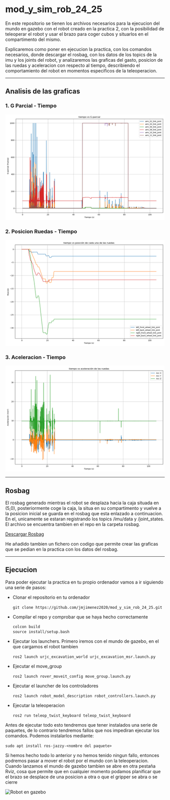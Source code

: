 # mod_y_sim_rob_24_25

En este repositorio se tienen los archivos necesarios para la ejecucion del mundo en gazebo con el robot creado en la practica 2, con la posibilidad de teleoperar el robot y usar el brazo para coger cubos y situarlos en el compartimento del mismo. 

Explicaremos como poner en ejecucion la practica, con los comandos necesarios, donde descargar el rosbag, con los datos de los topics de la imu y los joints del robot, y analizaremos las graficas del gasto, posicion de las ruedas y aceleracion con respecto al tiempo, describiendo el comportamiento del robot en momentos especificos de la teleoperacion.

---

## Analisis de las graficas

### 1. G Parcial - Tiempo
![G Parcial - Tiempo](./media/tiempo_vs_g_parcial.png)

### 2. Posicion Ruedas - Tiempo
![Posicion Ruedas - Tiempo](./media/tiempo_vs_pos_ruedas.png)

### 3. Aceleracion - Tiempo
![Aceleracion - Tiempo](./media/tiempo_vs_aceleracion.png)

---

## Rosbag

El rosbag generado mientras el robot se desplaza hacia la caja situada en (5,0), posteriormente coge la caja, la situa en su compartimento y vuelve a la posicion inicial se guarda en el rosbag que esta enlazado a continuacion. En el, unicamente se estaran registrando los topics /imu/data y /joint_states. El archivo se encuentra tambien en el repo en la carpeta rosbag.

[Descargar Rosbag](https://github.com/jmjimenez2020/mod_y_sim_rob_24_25/tree/main/rosbag)

He añadido tambien un fichero con codigo que permite crear las graficas que se pedian en la practica con los datos del rosbag.

---

## Ejecucion

Para poder ejecutar la practica en tu propio ordenador vamos a ir siguiendo una serie de pasos:
- Clonar el repositorio en tu ordenador
  
  ```git clone https://github.com/jmjimenez2020/mod_y_sim_rob_24_25.git```
- Compilar el repo y comprobar que se haya hecho correctamente
  ```
  colcon build
  source install/setup.bash
- Ejecutar los launchers. Primero iremos con el mundo de gazebo, en el que cargamos el robot tambien
  
  ```ros2 launch urjc_excavation_world urjc_excavation_msr.launch.py```
- Ejecutar el move_group
  
  ```ros2 launch rover_moveit_config move_group.launch.py```
- Ejecutar el launcher de los controladores
  
  ```ros2 launch robot_model_description robot_controllers.launch.py```
- Ejecutar la teleoperacion
  
  ```ros2 run teleop_twist_keyboard teleop_twist_keyboard```

Antes de ejecutar todo esto tendremos que tener instalados una serie de paquetes, de lo contrario tendremos fallos que nos impediran ejecutar los comandos. Podemos instalarlos mediante:

```sudo apt install ros-jazzy-<nombre del paquete>```

Si hemos hecho todo lo anterior y no hemos tenido ningun fallo, entonces podremos pasar a mover el robot por el mundo con la teleoperacion. Cuando lanzamos el mundo de gazebo tambien se abre en otra pestaña Rviz, cosa que permite que en cualquier momento podamos planificar que el brazo se desplace de una posicion a otra o que el gripper se abra o se cierre

![Robot en gazebo](./media/imagen_simulacion.png)
